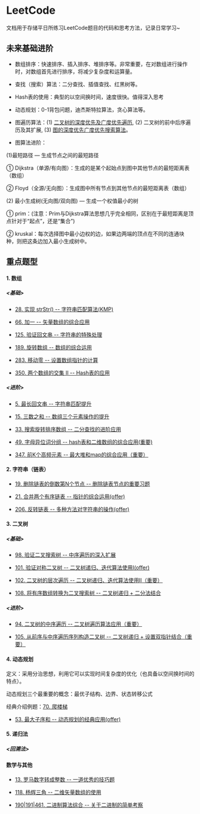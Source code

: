 # LeetCode
文档用于存储平日所练习LeetCode题目的代码和思考方法，记录日常学习~

## 未来基础进阶

- 数组排序：快速排序、插入排序、堆排序等。非常重要，在对数组进行操作时，对数组首先进行排序，将减少复杂度和运算量。

- 查找（搜索）算法：二分查找、插值查找、红黑树等。

- Hash表的使用：典型的以空间换时间，速度很快。值得深入思考

- 动态规划：0-1背包问题，迪杰斯特拉算法，贪心算法等。

- 图遍历算法：(1) [二叉树的深度优先及广度优先遍历](https://github.com/staer-tan/LeetCode/blob/master/%E4%BA%8C%E5%8F%89%E6%A0%91%E7%9A%84%E6%B7%B1%E5%BA%A6%E4%B8%8E%E5%B9%BF%E5%BA%A6%E4%BC%98%E5%85%88%E6%90%9C%E7%B4%A2.md), (2) 二叉树的前中后序遍历及其扩展, (3) [图的深度优先广度优先搜索算法](https://github.com/staer-tan/LeetCode/blob/master/%E4%B8%AD%E7%BA%A7/*200.%20%E5%B2%9B%E5%B1%BF%E6%95%B0%E9%87%8F.md)。

- 图算法进阶：

(1)最短路径 — 生成节点之间的最短路径

① Dijkstra（单源/有向图）：生成的是某个起始点到图中其他节点的最短距离表（数组）

② Floyd（全源/无向图）：生成图中所有节点到其他节点的最短距离表（数组） 

(2) 最小生成树(无向图/双向图) — 生成一个权值最小的树

① prim：(注意：Prim与Dijkstra算法思想几乎完全相同，区别在于最短距离是顶点针对于“起点”，还是“集合”)

② kruskal：每次选择图中最小边权的边，如果边两端的顶点在不同的连通块种，则把这条边加入最小生成树中。

## 重点题型

#### 1. 数组

##### <基础>
- [28. 实现 strStr() -- 字符串匹配算法(KMP)](https://github.com/staer-tan/LeetCode/blob/master/28.%20%E5%AE%9E%E7%8E%B0%20strStr().md)

- [66. 加一 -- 矢量数组的综合应用](https://github.com/staer-tan/LeetCode/blob/master/66.%20%E5%8A%A0%E4%B8%80.md)

- [125. 验证回文串 -- 字符串的特殊处理](https://github.com/staer-tan/LeetCode/blob/master/125.%E9%AA%8C%E8%AF%81%E5%9B%9E%E6%96%87%E4%B8%B2.md)

- [189. 旋转数组 -- 数组的综合运用](https://github.com/staer-tan/LeetCode/blob/master/189.%20%E6%97%8B%E8%BD%AC%E6%95%B0%E7%BB%84.md)

- [283. 移动零 -- 设置数组指针的计算](https://github.com/staer-tan/LeetCode/blob/master/283.%20%E7%A7%BB%E5%8A%A8%E9%9B%B6.md)

- [350. 两个数组的交集 II -- Hash表的应用](https://github.com/staer-tan/LeetCode/blob/master/*350.%20%E4%B8%A4%E4%B8%AA%E6%95%B0%E7%BB%84%E7%9A%84%E4%BA%A4%E9%9B%86%20II.md)

##### <进阶>
- [5. 最长回文串 -- 字符串匹配提升](https://github.com/staer-tan/LeetCode/blob/master/%E4%B8%AD%E7%BA%A7/*5.%20%E6%9C%80%E9%95%BF%E5%9B%9E%E6%96%87%E5%AD%90%E4%B8%B2.md)

- [15. 三数之和 -- 数组三个元素操作的提升](https://github.com/staer-tan/LeetCode/blob/master/%E4%B8%AD%E7%BA%A7/15.%20%E4%B8%89%E6%95%B0%E4%B9%8B%E5%92%8C.md)

- [33. 搜索旋转排序数组 -- 二分查找的进阶应用](https://github.com/staer-tan/LeetCode/blob/master/%E4%B8%AD%E7%BA%A7/*33.%20%E6%90%9C%E7%B4%A2%E6%97%8B%E8%BD%AC%E6%8E%92%E5%BA%8F%E6%95%B0%E7%BB%84.md)

- [49. 字母异位词分组 -- hash表和二维数组的综合应用(重要)](https://github.com/staer-tan/LeetCode/blob/master/%E4%B8%AD%E7%BA%A7/*49.%20%E5%AD%97%E6%AF%8D%E5%BC%82%E4%BD%8D%E8%AF%8D%E5%88%86%E7%BB%84.md)

- [347. 前K个高频元素 -- 最大堆和map的综合应用（重要）](https://github.com/staer-tan/LeetCode/blob/master/%E4%B8%AD%E7%BA%A7/*347.%20%E5%89%8D%20K%20%E4%B8%AA%E9%AB%98%E9%A2%91%E5%85%83%E7%B4%A0.md)

#### 2. 字符串（链表）
- [19. 删除链表的倒数第N个节点 -- 删除链表节点的重要习题](https://github.com/staer-tan/LeetCode/blob/master/*19.%20%E5%88%A0%E9%99%A4%E9%93%BE%E8%A1%A8%E7%9A%84%E5%80%92%E6%95%B0%E7%AC%ACN%E4%B8%AA%E8%8A%82%E7%82%B9.md)

- [21. 合并两个有序链表 -- 指针的综合运用(offer)](https://github.com/staer-tan/LeetCode/blob/master/*21.%20%E5%90%88%E5%B9%B6%E4%B8%A4%E4%B8%AA%E6%9C%89%E5%BA%8F%E9%93%BE%E8%A1%A8.md)

- [206. 反转链表 -- 多种方法对字符串的操作(offer)](https://github.com/staer-tan/LeetCode/blob/master/*206.%20%E5%8F%8D%E8%BD%AC%E9%93%BE%E8%A1%A8.md)

#### 3. 二叉树

##### <基础>

- [98. 验证二叉搜索树 -- 中序遍历的深入扩展](https://github.com/staer-tan/LeetCode/blob/master/*98.%20%E9%AA%8C%E8%AF%81%E4%BA%8C%E5%8F%89%E6%90%9C%E7%B4%A2%E6%A0%91.md)

- [101. 验证对称二叉树 -- 二叉树递归、迭代算法使用I(offer)](https://github.com/staer-tan/LeetCode/blob/master/*98.%20%E9%AA%8C%E8%AF%81%E4%BA%8C%E5%8F%89%E6%90%9C%E7%B4%A2%E6%A0%91.md)

- [102. 二叉树的层次遍历 -- 二叉树递归、迭代算法使用II（重要）](https://github.com/staer-tan/LeetCode/blob/master/*102.%20%E4%BA%8C%E5%8F%89%E6%A0%91%E7%9A%84%E5%B1%82%E6%AC%A1%E9%81%8D%E5%8E%86.md)

- [108. 将有序数组转换为二叉搜索树 -- 二叉树递归 + 二分法结合](https://github.com/staer-tan/LeetCode/blob/master/*108.%20%E5%B0%86%E6%9C%89%E5%BA%8F%E6%95%B0%E7%BB%84%E8%BD%AC%E6%8D%A2%E4%B8%BA%E4%BA%8C%E5%8F%89%E6%90%9C%E7%B4%A2%E6%A0%91.md)

##### <进阶>

- [94. 二叉树的中序遍历 -- 二叉树遍历算法应用（重要）](https://github.com/staer-tan/LeetCode/blob/master/%E4%B8%AD%E7%BA%A7/*94.%20%E4%BA%8C%E5%8F%89%E6%A0%91%E7%9A%84%E4%B8%AD%E5%BA%8F%E9%81%8D%E5%8E%86.md)

- [105. 从前序与中序遍历序列构造二叉树 -- 二叉树递归 + 设置双指针结合（重要）](https://github.com/staer-tan/LeetCode/blob/master/%E4%B8%AD%E7%BA%A7/*105.%20%E4%BB%8E%E5%89%8D%E5%BA%8F%E4%B8%8E%E4%B8%AD%E5%BA%8F%E9%81%8D%E5%8E%86%E5%BA%8F%E5%88%97%E6%9E%84%E9%80%A0%E4%BA%8C%E5%8F%89%E6%A0%91.md)

#### 4. 动态规划

定义：采用分治思想，利用它可以实现时间复杂度的优化（也具备以空间换时间的特点）。

动态规划三个最重要的概念：最优子结构、边界、状态转移公式

经典介绍例题：[70. 爬楼梯](https://github.com/staer-tan/LeetCode/blob/master/70.%20%E7%88%AC%E6%A5%BC%E6%A2%AF.md)

- [53. 最大子序和 -- 动态规划的经典应用(offer)](https://github.com/staer-tan/LeetCode/blob/master/*53.%20%E6%9C%80%E5%A4%A7%E5%AD%90%E5%BA%8F%E5%92%8C.md)

#### 5. 递归法
##### <回溯法>

#### 数学与其他

- [13. 罗马数字转成整数 -- 一道优秀的技巧题 ](https://github.com/staer-tan/LeetCode/blob/master/13.%20%E7%BD%97%E9%A9%AC%E6%95%B0%E5%AD%97%E8%BD%AC%E6%95%B4%E6%95%B0.md)

- [118. 杨辉三角 -- 二维矢量数组的使用](https://github.com/staer-tan/LeetCode/blob/master/118.%20%E6%9D%A8%E8%BE%89%E4%B8%89%E8%A7%92.md)

- [190|191|461. 二进制算法综合 -- 关于二进制的简单考察](https://github.com/staer-tan/LeetCode/blob/master/190%7C191%7C461.%20%E4%BA%8C%E8%BF%9B%E5%88%B6%E7%AE%97%E6%B3%95%E7%BB%BC%E5%90%88.md)
